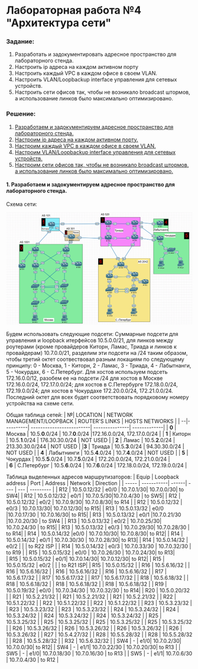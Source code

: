 # Лабораторная работа №4 "Архитектура сети"

### **Задание:**
  1. Разработать и задокументировать адресное пространство для лабораторного стенда.
  2. Настроить ip адреса на каждом активном порту
  3. Настроить каждый VPC в каждом офисе в своем VLAN.
  4. Настроить VLAN/Loopbackup interface управления для сетевых устройств.
  5. Настроить сети офисов так, чтобы не возникало broadcast штормов, а использование линков было максимально оптимизировано.

### **Решение:**
  1. [Разработаем и задокументируем адресное пространство для лабораторного стенда.](#title1)
  2. [Настроим ip адреса на каждом активном порту.](#title2)
  3. [Настроим каждый VPC в каждом офисе в своем VLAN.](#title3)
  4. [Настроим VLAN/Loopbackup interface управления для сетевых устройств.](#title4)
  5. [Настроим сети офисов так, чтобы не возникало broadcast штормов, а использование линков было максимально оптимизировано.](#title5)

#### <a id=title1> 1. Разработаем и задокументируем адресное пространство для лабораторного стенда.</a>
  Схема сети:
  
  ![Схема сети](https://github.com/MIranaNightshade/otus-networks/blob/main/lab4/jpeg/%D1%81%D1%85%D0%B5%D0%BC%D0%B0%20%D1%81%D0%B5%D1%82%D0%B8.png) 
  
  
  Будем использовать следующие подсети: 
  Суммарные подсети для управления и loopback итерфейсов 10.5.0.0/21, для линков между роутерами (кроме провайдеров Киторн, Ламас, Триада и линков к провайдерам) 10.7.0.0/21, разделим эти подсети на /24 таким образом,
     чтобы третий октет соотвествовал разным локациям по следующему принципу: 0 - Москва, 1 - Киторн, 2 - Ламас, 3 - Триада, 4 - Лабытнанги, 5 - Чокурдах, 6 - С.Петербург. Для хостов используем подсеть 172.16.0.0/12,
     разобем ее на подсети /24 для хостов в Москве 172.16.0.0/24, 172.17.0.0/24; для хостов в С.Петербурге 172.18.0.0/24, 172.19.0.0/24; для хостов в Чокурдахе 172.20.0.0/24, 172.21.0.0/24. Последний октет для всех
     будет соответствовать порядковому номеру устройства на схеме сети.     
  
  Общая таблица сетей:
  | №| LOCATION | NETWORK MANAGEMENT/LOOPBACK  | ROUTER'S LINKS | HOSTS NETWORKS |
  | --|----------| -------------------------| ---------------| -------------|
  | **0** | Москва  | 10.5.**0**.0/24                | 10.7.**0**.0/24    |172.16.0.0/24, 172.17.0.0/24 |
  | **1** | Киторн | 10.5.**1**.0/24 |  176.30.30.0/24 |  NOT USED |
  | **2** | Ламас | 10.5.**2**.0/24 | 213.30.30.0/244 |  NOT USED |
   |**3** | Триада | 10.5.**3**.0/24 | 94.30.30.0/24 | NOT USED |
  | **4**  | Лабытнинги | 10.5.**4**.0/24 | 10.7.**4**.0/24 |  NOT USED |
   | **5** | Чокурдах | 10.5.**5**.0/24 | 10.7.**5**.0/24 | 172.20.0.0/24, 172.21.0.0/24 |  
  | **6** | С.Петербург | 10.5.**6**.0/24 | 10.7.**6**.0/24 |   172.18.0.0/24, 172.19.0.0/24 |

  Таблица выделенных адресов маршрутизаторов: 
  | Equip | Loopback address |  Port | Address | Network | Direction | 
  | ----- | -----------| ------| ----    |  ---    | --------- | 
  | R12 | 10.5.0.12/32 | e0/0 | 10.7.0.1/30| 10.7.0.0/30| to SW4|
  | R12 | 10.5.0.12/32 | e0/1 | 10.7.0.5/30|10.7.0.4/30 | to SW5|
  | R12 | 10.5.0.12/32 | e0/2 | 10.7.0.9/30| 10.7.0.8/30| to R14 |
  | R12 | 10.5.0.12/32 | e0/3 | 10.7.0.13/30| 10.7.0.12/30| to R15|
  | R13 | 10.5.0.13/32 | e0/0 |10.7.0.17/30 | 10.7.0.16/30| to R15|
  | R13 | 10.5.0.13/32 | e0/1 |10.7.0.21/30 |10.7.0.20/30 | to SW4 |
  | R13 | 10.5.0.13/32 | e0/2 | 10.7.0.25/30| 10.7.0.24/30 | to R15|
  | R13 | 10.5.0.13/32 | e0/3 | 10.7.0.29/30| 10.7.0.28/30 | to R14|
  | R14 | 10.5.0.14/32 |e0/0 | 10.7.0.10/30| 10.7.0.8/30| to R12|
  | R14 | 10.5.0.14/32 | e0/1 | 10.7.0.30/30 | 10.7.0.28/30| to R13| 
  | R14 | 10.5.0.14/32 | e0/2  |              |             | to R22  ISP  |
  | R14 | 10.5.0.14/32 | e0/3 | 10.7.0.33/30 | 10.7.0.32/30 | to R19 |
  | R15 | 10.5.0.15/32 | e0/0 | 10.7.0.26/30 | 10.7.0.24/30| to R13|  
  | R15 | 10.5.0.15/32 | e0/1| 10.7.0.14/30| 10.7.0.12/30| to R12| 
  | R15 | 10.5.0.15/32 | e0/2 |             |             | to R21 ISP|
  | R15 | 10.5.0.15/32 | 
  | R16 | 10.5.6.16/32 |
  | R16 | 10.5.6.16/32 |
  | R16 | 10.5.6.16/32 |
  | R16 | 10.5.6.16/32 |
  | R17 | 10.5.6.17/32 |
  | R17 | 10.5.6.17/32 |
  | R17 | 10.5.6.17/32 |
  | R18 | 10.5.6.18/32 |
  | R18 | 10.5.6.18/32 |
  | R18 | 10.5.6.18/32 |
  | R18 | 10.5.6.18/32 |
  | R19 | 10.5.0.19/32 | e0/0 | 10.7.0.34/30 | 10.7.0.32/30 | to R14|
  | R20 | 10.5.0.20/32 |
  | R21 | 10.5.2.21/32 |
  | R21 | 10.5.2.21/32 |
  | R21 | 10.5.2.21/32 |
  | R22 | 10.5.1.22/32 |
  | R22 | 10.5.1.22/32 |
  | R22 | 10.5.1.22/32 |
  | R23 | 10.5.3.23/32 |
  | R23 | 10.5.3.23/32 |
  | R23 | 10.5.3.23/32 |
  | R24 | 10.5.3.24/32 |
  | R24 | 10.5.3.24/32 |
  | R24 | 10.5.3.24/32 |
  | R24 | 10.5.3.24/32 |
  | R25 | 10.5.3.25/32 |
  | R25 | 10.5.3.25/32 |
  | R25 | 10.5.3.25/32 |
  | R25 | 10.5.3.25/32 |
  | R26 | 10.5.3.26/32 |
  | R26 | 10.5.3.26/32 |
  | R26 | 10.5.3.26/32 |
  | R26 | 10.5.3.26/32 |
  | R27 | 10.5.4.27/32 |
  | R28 | 10.5.5.28/32 |
  | R28 | 10.5.5.28/32 |
  | R28 | 10.5.5.28/32 |
  | R32 | 10.5.6.32/32 |
  | SW4 | -            | e1/0| 10.7.0.2/30| 10.7.0.0/30| to R12|
  | SW4 | -            | e1/1| 10.7.0.22/30 | 10.7.0.20/30| to R13 |
  | SW5 | -            | e1/0| 10.7.0.18/30 | 10.7.0.16/30 | to R13 |
  | SW5 | -            | e1/1| 10.7.0.6/30 | 10.7.0.4/30 | to R12 |
 
